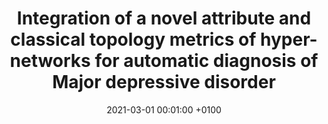 ---
title: "Integration of a novel attribute and classical topology metrics of hyper-networks for automatic diagnosis of Major depressive disorder"
date: 2021-03-01 00:01:00 +0100
selected: false
pub: "IEEE International Conference on E-health Networking, Application & Services (HEALTHCOM), "
pub_date: "2020"
cover: /assets/images/covers/hyper.gif
authors:
  - Yongchao Li
  - Nan Chen
  - Yin Wang
  - ...
  - Bin Hu
links:
  Paper: https://ieeexplore.ieee.org/abstract/document/9399023
---